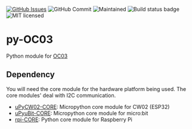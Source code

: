 [![GitHub Issues](https://img.shields.io/github/issues/xinabox/py-OC03.svg)](https://github.com/xinabox/py-OC03/issues) 
![GitHub Commit](https://img.shields.io/github/last-commit/xinabox/py-OC03) 
![Maintained](https://img.shields.io/maintenance/yes/2020) 
![Build status badge](https://github.com/xinabox/py-OC03/workflows/Python/badge.svg)
![MIT licensed](https://img.shields.io/badge/license-MIT-blue.svg)

# py-OC03
Python module for [OC03](https://xinabox.cc/products/oc03)

## Dependency
You will need the core module for the hardware platform being used. The core modules' deal with I2C communication.
* [uPyCW02-CORE](https://github.com/xinabox/uPyCW02-CORE): Micropython core module for CW02 (ESP32)
* [uPyuBit-CORE](https://github.com/xinabox/uPyuBit-CORE): Micropython core module for micro:bit
* [rpi-CORE](https://github.com/xinabox/rpi-CORE): Python core module for Raspberry Pi
